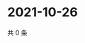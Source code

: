 # 2021-10-26

共 0 条

<!-- BEGIN WEIBO -->
<!-- 最后更新时间 Tue Oct 26 2021 18:01:07 GMT+0800 (China Standard Time) -->

<!-- END WEIBO -->
